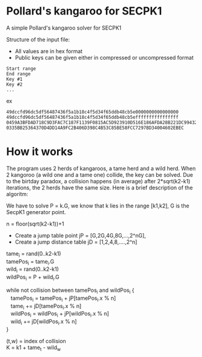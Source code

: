 # Pollard's kangaroo for SECPK1

A simple Pollard's kangaroo solver for SECPK1

Structure of the input file:
* All values are in hex format
* Public keys can be given either in compressed or uncompressed format

```
Start range
End range
Key #1
Key #2
...
```

ex

```
49dccfd96dc5df56487436f5a1b18c4f5d34f65ddb48cb5e0000000000000000
49dccfd96dc5df56487436f5a1b18c4f5d34f65ddb48cb5effffffffffffffff
0459A3BFDAD718C9D3FAC7C187F1139F0815AC5D923910D516E186AFDA28B221DC994327554CED887AAE5D211A2407CDD025CFC3779ECB9C9D7F2F1A1DDF3E9FF8
0335BB25364370D4DD14A9FC2B406D398C4B53C85BE58FCC7297BD34004602EBEC
```

# How it works

The program uses 2 herds of kangaroos, a tame herd and a wild herd. When 2 kangoroo (a wild one and a tame one) collide, the key
can be solved. Due to the birtday paradox, a collision happens (in average) after 2*sqrt(k2-k1) iterations, the 2 herds have the 
same size. Here is a brief description of the algoritm:

We have to solve P = k.G, we know that k lies in the range [k1,k2], G is the SecpK1 generator point.

n = floor(sqrt(k2-k1))+1

* Create a jump table point jP = [G,2G,4G,8G,...,2^nG], 
* Create a jump distance table jD = [1,2,4,8,....,2^n]
 
tame<sub>i</sub> = rand(0..k2-k1)</br>
tamePos<sub>i</sub> = tame<sub>i</sub>.G</br>
wild<sub>i</sub> = rand(0..k2-k1)</br>
wildPos<sub>i</sub> = P + wild<sub>i</sub>.G</br>
 
while not collision between tamePos<sub>i</sub> and wildPos<sub>i</sub> {</br>
&nbsp;&nbsp; tamePos<sub>i</sub> = tamePos<sub>i</sub> + jP[tamePos<sub>i</sub>.x % n]</br>
&nbsp;&nbsp;  tame<sub>i</sub> += jD[tamePos<sub>i</sub>.x % n]</br>
&nbsp;&nbsp;  wildPos<sub>i</sub> = wildPos<sub>i</sub> + jP[wildPos<sub>i</sub>.x % n]</br>
&nbsp;&nbsp;  wild<sub>i</sub> += jD[wildPos<sub>i</sub>.x % n]</br>
}</br>

(t,w) = index of collision</br>
K = k1 + tame<sub>t</sub> - wild<sub>w</sub></br>



